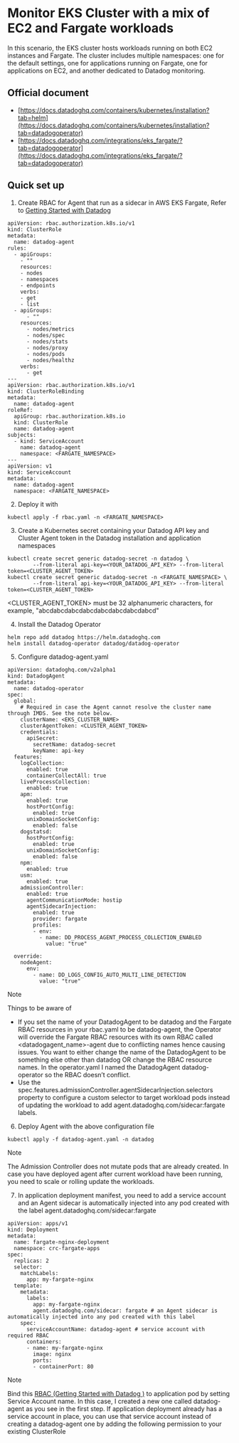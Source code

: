 # Monitor EKS Cluster with a mix of EC2 and Fargate workloads

In this scenario, the EKS cluster hosts workloads running on both EC2 instances and Fargate. The cluster includes multiple namespaces: one for the default settings, one for applications running on Fargate, one for applications on EC2, and another dedicated to Datadog monitoring.

Official document
---------  
- [https://docs.datadoghq.com/containers/kubernetes/installation?tab=helm](https://docs.datadoghq.com/containers/kubernetes/installation?tab=datadogoperator)
- [https://docs.datadoghq.com/integrations/eks_fargate/?tab=datadogoperator](https://docs.datadoghq.com/integrations/eks_fargate/?tab=datadogoperator)


Quick set up
--------
1. Create RBAC for Agent that run as a sidecar in AWS EKS Fargate, Refer to [Getting Started with Datadog ](https://docs.datadoghq.com/integrations/eks_fargate/?tab=datadogoperator#aws-eks-fargate-rbac)
```
apiVersion: rbac.authorization.k8s.io/v1
kind: ClusterRole
metadata:
  name: datadog-agent
rules:
  - apiGroups:
    - ""
    resources:
    - nodes
    - namespaces
    - endpoints
    verbs:
    - get
    - list
  - apiGroups:
      - ""
    resources:
      - nodes/metrics
      - nodes/spec
      - nodes/stats
      - nodes/proxy
      - nodes/pods
      - nodes/healthz
    verbs:
      - get
---
apiVersion: rbac.authorization.k8s.io/v1
kind: ClusterRoleBinding
metadata:
  name: datadog-agent
roleRef:
  apiGroup: rbac.authorization.k8s.io
  kind: ClusterRole
  name: datadog-agent
subjects:
  - kind: ServiceAccount
    name: datadog-agent
    namespace: <FARGATE_NAMESPACE>
---
apiVersion: v1
kind: ServiceAccount
metadata:
  name: datadog-agent
  namespace: <FARGATE_NAMESPACE>
```
2. Deploy it with
```
kubectl apply -f rbac.yaml -n <FARGATE_NAMESPACE>
```
3. Create a Kubernetes secret containing your Datadog API key and Cluster Agent token in the Datadog installation and application namespaces
```
kubectl create secret generic datadog-secret -n datadog \
        --from-literal api-key=<YOUR_DATADOG_API_KEY> --from-literal token=<CLUSTER_AGENT_TOKEN>
kubectl create secret generic datadog-secret -n <FARGATE_NAMESPACE> \
        --from-literal api-key=<YOUR_DATADOG_API_KEY> --from-literal token=<CLUSTER_AGENT_TOKEN>
```
<CLUSTER_AGENT_TOKEN> must be 32 alphanumeric characters, for example, "abcdabcdabcdabcdabcdabcdabcdabcd"

4. Install the Datadog Operator
```
helm repo add datadog https://helm.datadoghq.com
helm install datadog-operator datadog/datadog-operator
```

5. Configure datadog-agent.yaml
```
apiVersion: datadoghq.com/v2alpha1
kind: DatadogAgent
metadata:
  name: datadog-operator
spec:
  global:
    # Required in case the Agent cannot resolve the cluster name through IMDS. See the note below.
    clusterName: <EKS_CLUSTER_NAME> 
    clusterAgentToken: <CLUSTER_AGENT_TOKEN> 
    credentials:
      apiSecret:
        secretName: datadog-secret
        keyName: api-key
  features:
    logCollection:
      enabled: true
      containerCollectAll: true
    liveProcessCollection:
      enabled: true
    apm:
      enabled: true
      hostPortConfig:
        enabled: true
      unixDomainSocketConfig:
        enabled: false
    dogstatsd:
      hostPortConfig:
        enabled: true
      unixDomainSocketConfig:
        enabled: false
    npm:
      enabled: true
    usm:
      enabled: true
    admissionController:
      enabled: true
      agentCommunicationMode: hostip
      agentSidecarInjection:
        enabled: true
        provider: fargate
        profiles:
        - env:
          - name: DD_PROCESS_AGENT_PROCESS_COLLECTION_ENABLED
            value: "true"

  override:
    nodeAgent:
      env:
        - name: DD_LOGS_CONFIG_AUTO_MULTI_LINE_DETECTION
          value: "true"
```
> [!NOTE]
> Things to be aware of
> - If you set the name of your DatadogAgent to be datadog and the Fargate RBAC resources in your rbac.yaml to be datadog-agent, the Operator will override the Fargate RBAC resources with its own RBAC called <datadogagent_name>-agent due to conflicting names hence causing issues. You want to either change the name of the DatadogAgent to be something else other than datadog OR change the RBAC resource names. In the operator.yaml I named the DatadogAgent datadog-operator so the RBAC doesn’t conflict.
> - Use the spec.features.admissionController.agentSidecarInjection.selectors property to configure a custom selector to target workload pods instead of updating the workload to add agent.datadoghq.com/sidecar:fargate labels.

6. Deploy Agent with the above configuration file
```
kubectl apply -f datadog-agent.yaml -n datadog
```
> [!NOTE]
> The Admission Controller does not mutate pods that are already created. In case you have deployed agent after current workload have been running, you need to scale or rolling update the workloads.

7. In application deployment manifest, you need to add a service account and an Agent sidecar is automatically injected into any pod created with the label agent.datadoghq.com/sidecar:fargate
```
apiVersion: apps/v1
kind: Deployment
metadata:
  name: fargate-nginx-deployment
  namespace: crc-fargate-apps
spec:
  replicas: 2
  selector:
    matchLabels:
      app: my-fargate-nginx
  template:
    metadata:
      labels:
        app: my-fargate-nginx
        agent.datadoghq.com/sidecar: fargate # an Agent sidecar is automatically injected into any pod created with this label
    spec:
      serviceAccountName: datadog-agent # service account with required RBAC
      containers:
      - name: my-fargate-nginx
        image: nginx
        ports:
        - containerPort: 80

```
> [!NOTE]
> Bind this [RBAC (Getting Started with Datadog )](https://docs.datadoghq.com/integrations/eks_fargate/?tab=datadogoperator#aws-eks-fargate-rbac) to application pod by setting Service Account name. In this case, I created a new one called datadog-agent as you see in the first step. If application deployment already has a service account in place, you can use that service account instead of creating a datadog-agent one by adding the following permission to your existing ClusterRole
